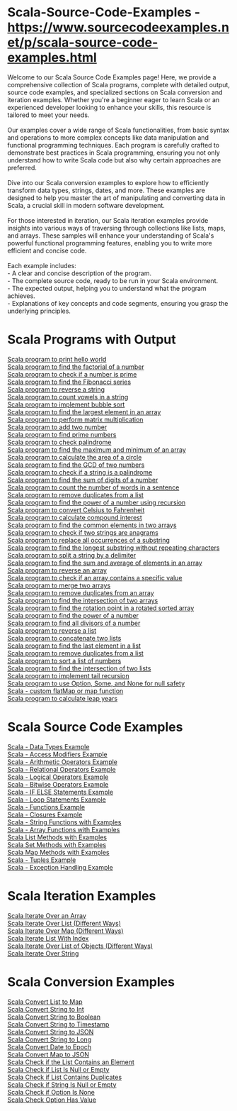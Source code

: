 # Scala-Source-Code-Examples - https://www.sourcecodeexamples.net/p/scala-source-code-examples.html
<div><div>Welcome to our Scala Source Code Examples page! Here, we provide a comprehensive collection of Scala programs, complete with detailed output, source code examples, and specialized sections on Scala conversion and iteration examples. Whether you're a beginner eager to learn Scala or an experienced developer looking to enhance your skills, this resource is tailored to meet your needs.</div><div><br /></div><div>Our examples cover a wide range of Scala functionalities, from basic syntax and operations to more complex concepts like data manipulation and functional programming techniques. Each program is carefully crafted to demonstrate best practices in Scala programming, ensuring you not only understand how to write Scala code but also why certain approaches are preferred.</div><div><br /></div><div>Dive into our Scala conversion examples to explore how to efficiently transform data types, strings, dates, and more. These examples are designed to help you master the art of manipulating and converting data in Scala, a crucial skill in modern software development.</div><div><br /></div><div>For those interested in iteration, our Scala iteration examples provide insights into various ways of traversing through collections like lists, maps, and arrays. These samples will enhance your understanding of Scala's powerful functional programming features, enabling you to write more efficient and concise code.</div><div><br /></div><div>Each example includes:</div><div>- A clear and concise description of the program.</div><div>- The complete source code, ready to be run in your Scala environment.</div><div>- The expected output, helping you to understand what the program achieves.</div><div>- Explanations of key concepts and code segments, ensuring you grasp the underlying principles.</div></div><h1 style="text-align: left;">Scala Programs with Output</h1><div><a href="https://www.sourcecodeexamples.net/2023/12/scala-program-to-print-hello-world.html" target="_blank">Scala program to print hello world</a></div><a href="https://www.sourcecodeexamples.net/2023/12/scala-program-to-find-factorial-of-number.html" target="_blank">Scala program to find the factorial of a number</a><br />
<a href="https://www.sourcecodeexamples.net/2023/12/scala-program-to-check-if-number-is-prime.html" target="_blank">Scala program to check if a number is prime</a><br />
<a href="https://www.sourcecodeexamples.net/2023/12/scala-program-to-find-fibonacci-series.html" target="_blank">Scala program to find the Fibonacci series</a><br />
<a href="https://www.sourcecodeexamples.net/2023/12/scala-program-to-reverse-string.html" target="_blank">Scala program to reverse a string</a><br />
<a href="https://www.sourcecodeexamples.net/2023/12/scala-program-to-count-vowels-in-string.html" target="_blank">Scala program to count vowels in a string</a><br />
<a href="https://www.sourcecodeexamples.net/2023/12/scala-program-to-implement-bubble-sort.html" target="_blank">Scala program to implement bubble sort</a><br />
<a href="https://www.sourcecodeexamples.net/2023/12/scala-program-to-find-largest-element-in-an-array.html" target="_blank">Scala program to find the largest element in an array</a><br />
<a href="https://www.sourcecodeexamples.net/2023/12/scala-program-to-perform-matrix-multiplication.html" target="_blank">Scala program to perform matrix multiplication</a><br />
<a href="https://www.sourcecodeexamples.net/2023/12/scala-program-to-add-two-number.html" target="_blank">Scala program to add two number</a><br />
<a href="https://www.sourcecodeexamples.net/2023/12/scala-program-to-find-prime-numbers.html" target="_blank">Scala program to find prime numbers</a><br />
<a href="https://www.sourcecodeexamples.net/2023/12/scala-program-to-check-palindrome.html" target="_blank">Scala program to check palindrome</a><br />
<a href="https://www.sourcecodeexamples.net/2023/12/scala-program-to-find-maximum-and-minimum-of-an-array.html" target="_blank">Scala program to find the maximum and minimum of an array</a><br />
<a href="https://www.sourcecodeexamples.net/2023/12/scala-program-to-calculate-area-of.html" target="_blank">Scala program to calculate the area of a circle</a><br />
<a href="https://www.sourcecodeexamples.net/2023/12/scala-program-to-find-gcd-of-two-numbers.html" target="_blank">Scala program to find the GCD of two numbers</a><br />
<a href="https://www.sourcecodeexamples.net/2023/12/scala-program-to-check-if-string-is.html" target="_blank">Scala program to check if a string is a palindrome</a><br />
<a href="https://www.sourcecodeexamples.net/2023/12/scala-program-to-find-sum-of-digits-of.html" target="_blank">Scala program to find the sum of digits of a number</a><br />
<a href="https://www.sourcecodeexamples.net/2023/12/scala-program-to-count-number-of-words.html" target="_blank">Scala program to count the number of words in a sentence</a><br />
<a href="https://www.sourcecodeexamples.net/2023/12/scala-program-to-remove-duplicates-from.html" target="_blank">Scala program to remove duplicates from a list</a><br />
<a href="https://www.sourcecodeexamples.net/2023/12/scala-program-to-find-power-of-number.html" target="_blank">Scala program to find the power of a number using recursion</a><br />
<a href="https://www.sourcecodeexamples.net/2023/12/scala-program-to-convert-celsius-to.html" target="_blank">Scala program to convert Celsius to Fahrenheit</a><br />
<a href="https://www.sourcecodeexamples.net/2023/12/scala-program-to-calculate-compound.html" target="_blank">Scala program to calculate compound interest</a><br />
<a href="https://www.sourcecodeexamples.net/2023/12/scala-program-to-find-common-elements.html" target="_blank">Scala program to find the common elements in two arrays</a><br />
<a href="https://www.sourcecodeexamples.net/2023/12/scala-program-to-check-if-two-strings.html" target="_blank">Scala program to check if two strings are anagrams</a><br />
<a href="https://www.sourcecodeexamples.net/2023/12/scala-program-to-replace-all.html" target="_blank">Scala program to replace all occurrences of a substring</a><br />
<a href="https://www.sourcecodeexamples.net/2023/12/scala-program-to-find-longest-substring.html" target="_blank">Scala program to find the longest substring without repeating characters</a><br />
<a href="https://www.sourcecodeexamples.net/2023/12/scala-program-to-split-string-by.html" target="_blank">Scala program to split a string by a delimiter</a><br />
<a href="https://www.sourcecodeexamples.net/2023/12/scala-program-to-find-sum-and-average.html" target="_blank">Scala program to find the sum and average of elements in an array</a><br />
<a href="https://www.sourcecodeexamples.net/2023/12/scala-program-to-reverse-array.html" target="_blank">Scala program to reverse an array</a><br />
<a href="https://www.sourcecodeexamples.net/2023/12/scala-program-to-check-if-array.html" target="_blank">Scala program to check if an array contains a specific value</a><br />
<a href="https://www.sourcecodeexamples.net/2023/12/scala-program-to-merge-two-arrays.html" target="_blank">Scala program to merge two arrays</a><br />
<a href="https://www.sourcecodeexamples.net/2023/12/scala-program-to-remove-duplicates-from_6.html" target="_blank">Scala program to remove duplicates from an array</a><br />
<a href="https://www.sourcecodeexamples.net/2023/12/scala-program-to-find-intersection-of.html" target="_blank">Scala program to find the intersection of two arrays</a><br />
<a href="https://www.sourcecodeexamples.net/2023/12/scala-program-to-find-rotation-point-in.html" target="_blank">Scala program to find the rotation point in a rotated sorted array</a><br />
<a href="https://www.sourcecodeexamples.net/2023/12/scala-program-to-find-power-of-number_6.html" target="_blank">Scala program to find the power of a number</a><br />
<a href="https://www.sourcecodeexamples.net/2023/12/scala-program-to-find-all-divisors-of.html" target="_blank">Scala program to find all divisors of a number</a><br />
<a href="https://www.sourcecodeexamples.net/2023/12/scala-program-to-reverse-list.html" target="_blank">Scala program to reverse a list</a><br />
<a href="https://www.sourcecodeexamples.net/2023/12/scala-program-to-concatenate-two-lists.html" target="_blank">Scala program to concatenate two lists</a><br />
<a href="https://www.sourcecodeexamples.net/2023/12/scala-program-to-find-last-element-in.html" target="_blank">Scala program to find the last element in a list</a><br />
<a href="https://www.sourcecodeexamples.net/2023/12/scala-program-to-remove-duplicates-from_84.html" target="_blank">Scala program to remove duplicates from a list</a><br />
<a href="https://www.sourcecodeexamples.net/2023/12/scala-program-to-sort-list-of-numbers.html" target="_blank">Scala program to sort a list of numbers</a><br />
<a href="https://www.sourcecodeexamples.net/2023/12/scala-program-to-find-intersection-of_6.html" target="_blank">Scala program to find the intersection of two lists</a><br />
<a href="https://www.sourcecodeexamples.net/2023/12/scala-program-to-implement-tail.html" target="_blank">Scala program to implement tail recursion</a><br />
<a href="https://www.sourcecodeexamples.net/2023/12/scala-program-to-use-option-some-and.html" target="_blank">Scala program to use Option, Some, and None for null safety</a><br />
<a href="https://www.sourcecodeexamples.net/2023/12/scala-custom-flatmap-or-map-function.html" target="_blank">Scala - custom flatMap or map function</a><br />
<a href="https://www.sourcecodeexamples.net/2023/12/scala-program-to-calculate-leap-years.html" target="_blank">Scala program to calculate leap years</a><div><h1 style="text-align: left;">Scala Source Code Examples</h1>
<a href="https://www.sourcecodeexamples.net/2023/12/scala-data-types.html" target="_blank">Scala - Data Types Example</a><br />
<a href="https://www.sourcecodeexamples.net/2023/12/scala-access-modifiers.html" target="_blank">Scala - Access Modifiers Example</a><br />
<a href="https://www.sourcecodeexamples.net/2023/12/scala-arithmetic-operators.html" target="_blank">Scala - Arithmetic Operators Example</a><br />
<a href="https://www.sourcecodeexamples.net/2023/12/scala-relational-operators.html" target="_blank">Scala - Relational Operators Example</a><br />
<a href="https://www.sourcecodeexamples.net/2023/12/scala-logical-operators.html" target="_blank">Scala - Logical Operators Example</a><br />
<a href="https://www.sourcecodeexamples.net/2023/12/scala-bitwise-operators.html" target="_blank">Scala - Bitwise Operators Example</a><br />
<a href="https://www.sourcecodeexamples.net/2023/12/scala-if-else-statements.html" target="_blank">Scala - IF ELSE Statements Example</a><br />
<a href="https://www.sourcecodeexamples.net/2023/12/scala-loop-statements.html" target="_blank">Scala - Loop Statements Example</a><br />
<a href="https://www.sourcecodeexamples.net/2023/12/scala-functions.html" target="_blank">Scala - Functions Example</a><br />
<a href="https://www.sourcecodeexamples.net/2023/12/scala-closures.html" target="_blank">Scala - Closures Example</a><br />
<a href="https://www.sourcecodeexamples.net/2023/12/scala-strings.html" target="_blank">Scala - String Functions with Examples</a><br />
<a href="https://www.sourcecodeexamples.net/2023/12/scala-array-functions-with-examples.html" target="_blank">Scala - Array Functions with Examples</a><br />
<a href="https://www.sourcecodeexamples.net/2023/12/scala-list-methods-with-examples.html" target="_blank">Scala List Methods with Examples</a><br />
<a href="https://www.sourcecodeexamples.net/2023/12/scala-set-methods-with-examples.html" target="_blank">Scala Set Methods with Examples</a><br />
<a href="https://www.sourcecodeexamples.net/2023/12/scala-map-methods-with-examples.html" target="_blank">Scala Map Methods with Examples</a><br />
<a href="https://www.sourcecodeexamples.net/2023/12/scala-tuples-example.html" target="_blank">Scala - Tuples Example</a><br />
<a href="https://www.sourcecodeexamples.net/2023/12/scala-exception-handling-example.html" target="_blank">Scala - Exception Handling Example</a></div><div><h1 style="text-align: left;">Scala Iteration Examples</h1>
<a href="https://www.sourcecodeexamples.net/2023/12/scala-iterate-over-array.html" target="_blank">Scala Iterate Over an Array</a><br />
<a href="https://www.sourcecodeexamples.net/2023/12/scala-iterate-over-list-different-ways.html" target="_blank">Scala Iterate Over List (Different Ways)</a><br />
<a href="https://www.sourcecodeexamples.net/2023/12/scala-iterate-over-map-different-ways.html" target="_blank">Scala Iterate Over Map (Different Ways)</a><br />
<a href="https://www.sourcecodeexamples.net/2023/12/scala-iterate-list-with-index.html" target="_blank">Scala Iterate List With Index</a><br />
<a href="https://www.sourcecodeexamples.net/2023/12/scala-iterate-over-list-of-objects.html" target="_blank">Scala Iterate Over List of Objects (Different Ways)</a><br />
<a href="https://www.sourcecodeexamples.net/2023/12/scala-iterate-over-string.html" target="_blank">Scala Iterate Over String</a></div><div><h1>Scala Conversion Examples</h1>
<a href="https://www.sourcecodeexamples.net/2023/12/scala-convert-list-to-map.html" target="_blank">Scala Convert List to Map</a><br />
<a href="https://www.sourcecodeexamples.net/2023/12/scala-convert-string-to-int.html" target="_blank">Scala Convert String to Int</a><br />
<a href="https://www.sourcecodeexamples.net/2023/12/scala-convert-string-to-boolean.html" target="_blank">Scala Convert String to Boolean</a><br />
<a href="https://www.sourcecodeexamples.net/2023/12/scala-convert-string-to-timestamp.html" target="_blank">Scala Convert String to Timestamp</a><br />
<a href="https://www.sourcecodeexamples.net/2023/12/scala-convert-string-to-json.html" target="_blank">Scala Convert String to JSON</a><br />
<a href="https://www.sourcecodeexamples.net/2023/12/scala-convert-string-to-long.html" target="_blank">Scala Convert String to Long</a><br />
<a href="https://www.sourcecodeexamples.net/2023/12/scala-convert-date-to-epoch.html" target="_blank">Scala Convert Date to Epoch</a><br />
<a href="https://www.sourcecodeexamples.net/2023/12/scala-convert-map-to-json.html" target="_blank">Scala Convert Map to JSON</a><br />
<a href="https://www.sourcecodeexamples.net/2023/12/scala-check-if-list-contains-element.html" target="_blank">Scala Check if the List Contains an Element</a><br />
<a href="https://www.sourcecodeexamples.net/2023/12/scala-check-if-list-is-null-or-empty.html" target="_blank">Scala Check if List Is Null or Empty</a><br />
<a href="https://www.sourcecodeexamples.net/2023/12/scala-check-if-list-contains-duplicates.html" target="_blank">Scala Check if List Contains Duplicates</a><br />
<a href="https://www.sourcecodeexamples.net/2023/12/scala-check-if-string-is-null-or-empty.html" target="_blank">Scala Check if String Is Null or Empty</a><br />
<a href="https://www.sourcecodeexamples.net/2023/12/scala-check-if-option-is-none.html" target="_blank">Scala Check if Option Is None</a><br />
<a href="https://www.sourcecodeexamples.net/2023/12/scala-check-option-has-value.html" target="_blank">Scala Check Option Has Value</a><br /></div>
